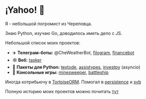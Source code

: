 # ¡Yahoo! :partying_face:

Я - небольшой погромист из Череповца.

Знаю Python, изучаю Go, доводилось иметь дело с JS.

Небольшой список моих проектов:
- ✈️ **Телеграм-боты:** @CheWeatherBot, [filogram](https://github.com/Masynchin/filogram), [financebot](https://github.com/Masynchin/financebot)
- 🕸️ **Веб:** [tasker](https://github.com/Masynchin/tasker)
- 🐍 **Пакеты для Python:** [textode](https://github.com/Masynchin/textode), [assistypes](https://github.com/Masynchin/assistypes), [investpy](https://github.com/Masynchin/investpy) (asyncio)
- 💾 **Консольные игры:** [minesweeper](https://github.com/Masynchin/minesweeper), [battleship](https://github.com/Masynchin/battleship)

Иногда котрибьючу в [TortoiseORM](https://github.com/tortoise/tortoise-orm). Помогал в [persistence](https://github.com/bullbesh/persistence) и [syb](https://github.com/fuetser/flask_project)

Полную историю моих проектов можно почитать [тут](https://github.com/Masynchin/history)
